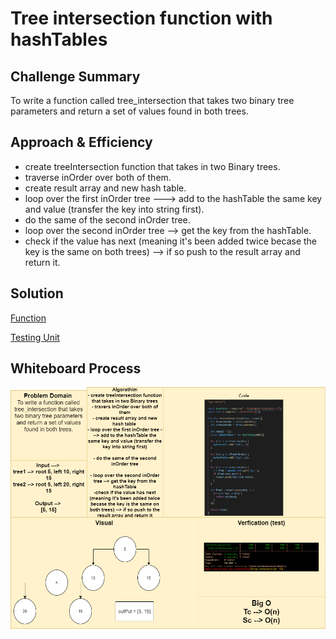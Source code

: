 # Tree intersection function with hashTables

## Challenge Summary

To write a function called tree_intersection that takes two binary tree parameters and return a set of values found in both trees.

## Approach & Efficiency

- create treeIntersection function that takes in two Binary trees.
- traverse inOrder over both of them.
- create result array and new hash table.
- loop over the first inOrder tree ---> add to the hashTable the same key and value (transfer the key into string first).
- do the same of the second inOrder tree.
- loop over the second inOrder tree --> get the key from the hashTable.
- check if the value has next (meaning it's been added twice becase the key is the same on both trees) --> if so push to the result array and return it.

## Solution

[Function](./tree-intersection.js)

[Testing Unit](../../../code-challenges/tree-intersection.test.js)

## Whiteboard Process

![](../../../assets/treeIntersection.png)
